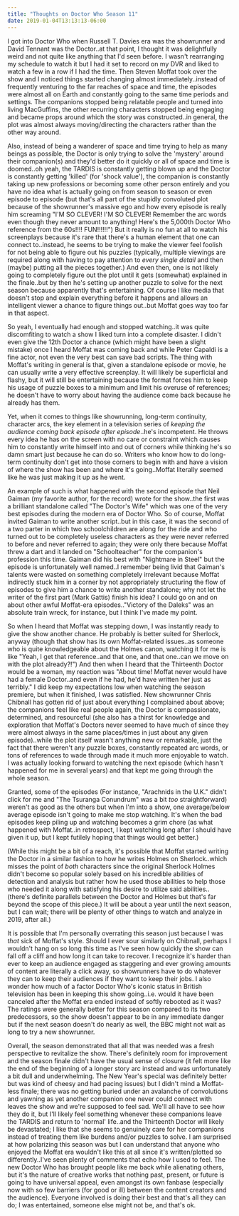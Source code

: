 ```yaml
---
title: "Thoughts on Doctor Who Season 11"
date: 2019-01-04T13:13:13-06:00
---
```


I got into Doctor Who when Russell T. Davies era was the showrunner and David Tennant was the Doctor..at that point, I thought it was delightfully weird and not quite like anything that I'd seen before.  I wasn't rearranging my schedule to watch it but I had it set to record on my DVR and liked to watch a few in a row if I had the time.  Then Steven Moffat took over the show and I noticed things started changing almost immediately..instead of frequently venturing to the far reaches of space and time, the episodes were almost all on Earth and constantly going to the same time periods and settings.  The companions stopped being relatable people and turned into living MacGuffins, the other recurring characters stopped being engaging and became props around which the story was constructed..in general, the plot was almost always moving/directing the characters rather than the other way around.

Also, instead of being a wanderer of space and time trying to help as many beings as possible, the Doctor is only trying to solve the 'mystery' around their companion(s) and they'd better do it quickly or all of space and time is doomed..oh yeah, the TARDIS is constantly getting blown up and the Doctor is constantly getting 'killed' (for 'shock value'), the companion is constantly taking up new professions or becoming some other person entirely and you have no idea what is actually going on from season to season or even episode to episode (but that's all part of the stupidly convoluted plot because of the showrunner's massive ego and how every episode is really him screaming "I'M SO CLEVER!  I'M SO CLEVER!  Remember the arc words even though they never amount to anything!  Here's the 5,000th Doctor Who reference from the 60s!!!! FUN!!!!!!")  But it really is no fun at all to watch his screenplays because it's rare that there's a human element that one can connect to..instead, he seems to be trying to make the viewer feel foolish for not being able to figure out his puzzles (typically, multiple viewings are required along with having to pay attention to *every single detail* and then (maybe) putting all the pieces together.)  And even then, one is not likely going to completely figure out the plot until it gets (somewhat) explained in the finale..but by then he's setting up another puzzle to solve for the next season because apparently that's entertaining.  Of course I like media that doesn't stop and explain everything before it happens and allows an intelligent viewer a chance to figure things out..but Moffat goes way too far in that aspect.

So yeah, I eventually had enough and stopped watching..it was quite discomfiting to watch a show I liked turn into a complete disaster.  I didn't even give the 12th Doctor a chance (which might have been a slight mistake) once I heard Moffat was coming back and while Peter Capaldi is a fine actor, not even the very best can save bad scripts.  The thing with Moffat's writing in general is that, given a standalone episode or movie, he can usually write a very effective screenplay.  It will likely be superficial and flashy, but it will still be entertaining because the format forces him to keep his usage of puzzle boxes to a minimum and limit his overuse of references; he doesn't have to worry about having the audience come back because he already has them.

Yet, when it comes to things like showrunning, long-term continuity, character arcs, the key element in a television series of *keeping the audience coming back episode after episode*..he's incompetent.  He throws every idea he has on the screen with no care or constraint which causes him to constantly write himself into and out of corners while thinking he's so damn smart just because he can do so.  Writers who know how to do long-term continuity don't get into those corners to begin with and have a vision of where the show has been and where it's going..Moffat literally seemed like he was just making it up as he went.

An example of such is what happened with the second episode that Neil Gaiman (my favorite author, for the record) wrote for the show..the first was a brilliant standalone called "The Doctor's Wife" which was one of the very best episodes during the modern era of Doctor Who.  So of course, Moffat invited Gaiman to write another script..but in this case, it was the second of a two parter in which two schoolchildren are along for the ride and who turned out to be completely useless characters as they were never referred to before and never referred to again; they were only there because Moffat threw a dart and it landed on "Schoolteacher" for the companion's profession this time.  Gaiman did his best with "Nightmare in Steel" but the episode is unfortunately well named..I remember being livid that Gaiman's talents were wasted on something completely irrelevant because Moffat indirectly stuck him in a corner by not appropriately structuring the flow of episodes to give him a chance to write another standalone; why not let the writer of the first part (Mark Gattis) finish his idea?  I could go on and on about other awful Moffat-era episodes.."Victory of the Daleks" was an absolute train wreck, for instance, but I think I've made my point.

So when I heard that Moffat was stepping down, I was instantly ready to give the show another chance.  He probably is better suited for Sherlock, anyway (though that show has its own Moffat-related issues..as someone who is quite knowledgeable about the Holmes canon, watching it for me is like "Yeah, I get that reference..and that one, and that one..can we move on with the plot already?!")  And then when I heard that the Thirteenth Doctor would be a woman, my reaction was "About time!  Moffat never would have had a female Doctor..and even if he had, he'd have written her just as terribly."  I did keep my expectations low when watching the season premiere, but when it finished, I was satisfied.  New showrunner Chris Chibnall has gotten rid of just about everything I complained about above; the companions feel like real people again, the Doctor is compassionate, determined, and resourceful (she also has a thirst for knowledge and exploration that Moffat's Doctors never seemed to have much of since they were almost always in the same places/times in just about any given episode)..while the plot itself wasn't anything new or remarkable, just the fact that there weren't any puzzle boxes, constantly repeated arc words, or tons of references to wade through made it much more enjoyable to watch.  I was actually looking forward to watching the next episode (which hasn't happened for me in several years) and that kept me going through the whole season.

Granted, some of the episodes (For instance, "Arachnids in the U.K." didn't click for me and "The Tsuranga Conundrum" was a bit *too* straightforward) weren't as good as the others but when I'm into a show, one average/below average episode isn't going to make me stop watching.  It's when the bad episodes keep piling up and watching becomes a grim chore (as what happened with Moffat..in retrospect, I kept watching long after I should have given it up, but I kept futilely hoping that things would get better.)

(While this might be a bit of a reach, it's possible that Moffat started writing the Doctor in a similar fashion to how he writes Holmes on Sherlock..which misses the point of *both* characters since the original Sherlock Holmes didn't become so popular solely based on his incredible abilities of detection and analysis but rather how he used those abilities to help those who needed it along with satisfying his desire to utilize said abilities..(there's definite parallels between the Doctor and Holmes but that's far beyond the scope of this piece.)   It will be about a year until the next season, but I can wait; there will be plenty of other things to watch and analyze in 2019, after all.)

It is possible that I'm personally overrating this season just because I was *that* sick of Moffat's style.   Should I ever sour similarly on Chibnall, perhaps I wouldn't hang on so long this time as I've seen how quickly the show can fall off a cliff and how long it can take to recover.  I recognize it's harder than ever to keep an audience engaged as staggering and ever growing amounts of content are literally a click away, so showrunners have to do whatever they can to keep their audiences if they want to keep their jobs.  I also wonder how much of a factor Doctor Who's iconic status in British television has been in keeping this show going..i.e. would it have been canceled after the Moffat era ended instead of softly rebooted as it was?  The ratings were generally better for this season compared to its two predecessors, so the show doesn't appear to be in any immediate danger but if the next season doesn't do nearly as well, the BBC might not wait as long to try a new showrunner.

Overall, the season demonstrated that all that was needed was a fresh perspective to revitalize the show.  There's definitely room for improvement and the season finale didn't have the usual sense of closure (it felt more like the end of the beginning of a longer story arc instead and was unfortunately a bit dull and underwhelming.  The New Year's special was definitely better but was kind of cheesy and had pacing issues) but I didn't mind a Moffat-less finale; there was no getting buried under an avalanche of convolutions and yawning as yet another companion one never could connect with leaves the show and we're supposed to feel sad.  We'll all have to see how they do it, but I'll likely feel something whenever these companions leave the TARDIS and return to 'normal' life..and the Thirteenth Doctor will likely be devastated; I like that she seems to genuinely care for her companions instead of treating them like burdens and/or puzzles to solve.  I am surprised at how polarizing this season was but I can understand that anyone who enjoyed the Moffat era wouldn't like this at all since it's written/plotted so differently..I've seen plenty of comments that echo how I used to feel.  The new Doctor Who has brought people like me back while alienating others, but it's the nature of creative works that nothing past, present, or future is going to have universal appeal, even amongst its own fanbase (especially now with so few barriers (for good or ill) between the content creators and the audience).  Everyone involved is doing their best and that's all they can do; I was entertained, someone else might not be, and that's ok.
